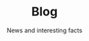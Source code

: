 ---
layout: blog
lang: en
locale: en
title: Blog
subtitle: News and interesting facts
description: Blog about news and interesting facts
page_id: "blog"
---